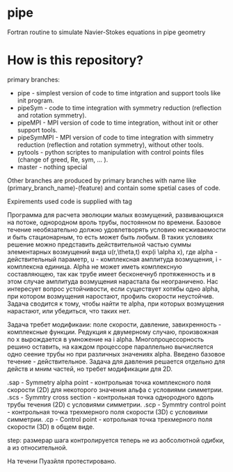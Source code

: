 # pipe
Fortran routine to simulate Navier-Stokes equations in pipe geometry

How is this repository?
=======================
primary branches: 
+ pipe - simplest version of code to time intgration and support tools like init program. 
+ pipeSym - code to time integration with symmetry reduction (reflection and rotation symmetry).
+ pipeMPI - MPI version of code to time integration, without init or other support tools. 
+ pipeSymMPI - MPI version of code to time integration with simmetry reduction (reflection and rotation symmetry), without other tools. 
+ pytools - python scriptes to manipulation with control points files (change of greed, Re, sym, ... ). 
+ master - nothing special

Other branches are produced by primary branches with name like (primary_branch_name)-(feature) and contain some spetial cases of code.

  Expirements used code is supplied with tag

Программа для расчета эволюции малых возмущений, развивающихся на потоке, однородном вроль трубы, постоянном по времени. Базовое течение необязательно должно удовлетворять условию несживаемости и быть стационарным, то есть может быть любым. В таких условиях решение можно представить действительной частью суммы элементарных возмущений вида u(r,\theta,t) exp(i \alpha x), где alpha - действительный параметр, u - комплексная амплитуда возмущения, i - комплексна единица. Alpha не может иметь комплексную составляющею, так как трубе имеет бесконечнуб протяженность и в этом случае амплитуда возмущения нарастала бы неограничено. Нас интересует вопрос устойчивости, если существует хотябы одно alpha, при котором возмущения наростают, профиль скорости неустойчив. Задача сводится к тому, чтобы найти те alpha, при которых возмущения нарастают, или убедиться, что таких нет. 

Задача требет модификаии: поле скорости, давление, завихренность - комплексные функции. Редукция к двумерному случаю, произвожная по x вырождается в умножение на i alpha. Многопроцессорность решино оставить, на каждом процессоре параллельно вычисляется одно сеение трубы но при различных значениях alpha. Введено базовое течение - действительное. Задача для давления решается отдельно для действ и мним частей, но требет модификации для 2D.  

.sap - Symmetry alpha point - контрольная точка комплексного поля скорости (2D) для некоторого значения альфа с условиями симметрии. 
.scs - Symmtry cross section - контрольная точка однородного вдоль трубы течения (2D) с условиями симметрии. 
.scp - Symmtry control point - контрольная точка трехмерного поля скорости (3D) с условиями симметрии. 
.cp - Control point - котрольная точка трехмерного поля скорости (3D) в общем виде. 

step: размерар шага контролируется теперь не из аобсолютной одибки, а из относительной. 

На течени Пуазйля протестировано. 
